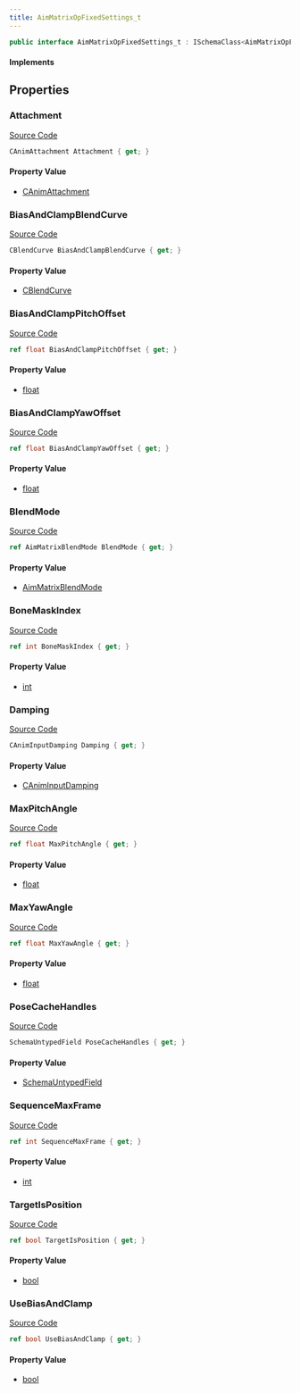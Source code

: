 ```yaml
---
title: AimMatrixOpFixedSettings_t
---
```


```csharp
public interface AimMatrixOpFixedSettings_t : ISchemaClass<AimMatrixOpFixedSettings_t>, ISchemaField, ISchemaClass, INativeHandle
```

#### Implements

## Properties

### Attachment

[Source Code](https://github.com/swiftly-solution/swiftlys2/blob/main/managed/src/SwiftlyS2.Generated/Schemas/Interfaces/AimMatrixOpFixedSettings_t.cs#L17)

```csharp
CAnimAttachment Attachment { get; }
```

#### Property Value

- [CAnimAttachment](/docs/api/shared/schemadefinitions/canimattachment)

### BiasAndClampBlendCurve

[Source Code](https://github.com/swiftly-solution/swiftlys2/blob/main/managed/src/SwiftlyS2.Generated/Schemas/Interfaces/AimMatrixOpFixedSettings_t.cs#L42)

```csharp
CBlendCurve BiasAndClampBlendCurve { get; }
```

#### Property Value

- [CBlendCurve](/docs/api/shared/schemadefinitions/cblendcurve)

### BiasAndClampPitchOffset

[Source Code](https://github.com/swiftly-solution/swiftlys2/blob/main/managed/src/SwiftlyS2.Generated/Schemas/Interfaces/AimMatrixOpFixedSettings_t.cs#L40)

```csharp
ref float BiasAndClampPitchOffset { get; }
```

#### Property Value

- [float](https://learn.microsoft.com/dotnet/api/system.single)

### BiasAndClampYawOffset

[Source Code](https://github.com/swiftly-solution/swiftlys2/blob/main/managed/src/SwiftlyS2.Generated/Schemas/Interfaces/AimMatrixOpFixedSettings_t.cs#L38)

```csharp
ref float BiasAndClampYawOffset { get; }
```

#### Property Value

- [float](https://learn.microsoft.com/dotnet/api/system.single)

### BlendMode

[Source Code](https://github.com/swiftly-solution/swiftlys2/blob/main/managed/src/SwiftlyS2.Generated/Schemas/Interfaces/AimMatrixOpFixedSettings_t.cs#L24)

```csharp
ref AimMatrixBlendMode BlendMode { get; }
```

#### Property Value

- [AimMatrixBlendMode](/docs/api/shared/schemadefinitions/aimmatrixblendmode)

### BoneMaskIndex

[Source Code](https://github.com/swiftly-solution/swiftlys2/blob/main/managed/src/SwiftlyS2.Generated/Schemas/Interfaces/AimMatrixOpFixedSettings_t.cs#L32)

```csharp
ref int BoneMaskIndex { get; }
```

#### Property Value

- [int](https://learn.microsoft.com/dotnet/api/system.int32)

### Damping

[Source Code](https://github.com/swiftly-solution/swiftlys2/blob/main/managed/src/SwiftlyS2.Generated/Schemas/Interfaces/AimMatrixOpFixedSettings_t.cs#L19)

```csharp
CAnimInputDamping Damping { get; }
```

#### Property Value

- [CAnimInputDamping](/docs/api/shared/schemadefinitions/caniminputdamping)

### MaxPitchAngle

[Source Code](https://github.com/swiftly-solution/swiftlys2/blob/main/managed/src/SwiftlyS2.Generated/Schemas/Interfaces/AimMatrixOpFixedSettings_t.cs#L28)

```csharp
ref float MaxPitchAngle { get; }
```

#### Property Value

- [float](https://learn.microsoft.com/dotnet/api/system.single)

### MaxYawAngle

[Source Code](https://github.com/swiftly-solution/swiftlys2/blob/main/managed/src/SwiftlyS2.Generated/Schemas/Interfaces/AimMatrixOpFixedSettings_t.cs#L26)

```csharp
ref float MaxYawAngle { get; }
```

#### Property Value

- [float](https://learn.microsoft.com/dotnet/api/system.single)

### PoseCacheHandles

[Source Code](https://github.com/swiftly-solution/swiftlys2/blob/main/managed/src/SwiftlyS2.Generated/Schemas/Interfaces/AimMatrixOpFixedSettings_t.cs#L22)

```csharp
SchemaUntypedField PoseCacheHandles { get; }
```

#### Property Value

- [SchemaUntypedField](/docs/api/shared/schemas/schemauntypedfield)

### SequenceMaxFrame

[Source Code](https://github.com/swiftly-solution/swiftlys2/blob/main/managed/src/SwiftlyS2.Generated/Schemas/Interfaces/AimMatrixOpFixedSettings_t.cs#L30)

```csharp
ref int SequenceMaxFrame { get; }
```

#### Property Value

- [int](https://learn.microsoft.com/dotnet/api/system.int32)

### TargetIsPosition

[Source Code](https://github.com/swiftly-solution/swiftlys2/blob/main/managed/src/SwiftlyS2.Generated/Schemas/Interfaces/AimMatrixOpFixedSettings_t.cs#L34)

```csharp
ref bool TargetIsPosition { get; }
```

#### Property Value

- [bool](https://learn.microsoft.com/dotnet/api/system.boolean)

### UseBiasAndClamp

[Source Code](https://github.com/swiftly-solution/swiftlys2/blob/main/managed/src/SwiftlyS2.Generated/Schemas/Interfaces/AimMatrixOpFixedSettings_t.cs#L36)

```csharp
ref bool UseBiasAndClamp { get; }
```

#### Property Value

- [bool](https://learn.microsoft.com/dotnet/api/system.boolean)

